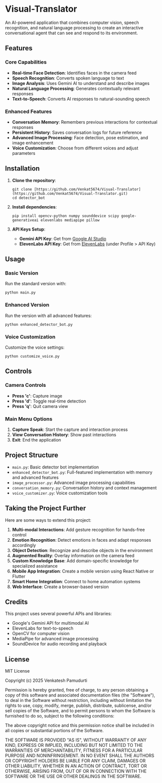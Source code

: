 # Visual-Translator

An AI-powered application that combines computer vision, speech recognition, and natural language processing to create an interactive conversational agent that can see and respond to its environment.

## Features

### Core Capabilities
- **Real-time Face Detection**: Identifies faces in the camera feed
- **Speech Recognition**: Converts spoken language to text
- **Image Analysis**: Uses Gemini AI to understand and describe images
- **Natural Language Processing**: Generates contextually relevant responses
- **Text-to-Speech**: Converts AI responses to natural-sounding speech

### Enhanced Features
- **Conversation Memory**: Remembers previous interactions for contextual responses
- **Persistent History**: Saves conversation logs for future reference
- **Advanced Image Processing**: Face detection, pose estimation, and image enhancement
- **Voice Customization**: Choose from different voices and adjust parameters

## Installation

1. **Clone the repository**:
   ```
   git clone [https://github.com/Venkat5674/Visual-Translator](https://github.com/Venkat5674/Visual-Translator.git)
   cd detector_bot
   ```

2. **Install dependencies**:
   ```
   pip install opencv-python numpy sounddevice scipy google-generativeai elevenlabs mediapipe pillow
   ```

3. **API Keys Setup**:
   - **Gemini API Key**: Get from [Google AI Studio](https://ai.google.dev/)
   - **ElevenLabs API Key**: Get from [ElevenLabs](https://elevenlabs.io/) (under Profile > API Key)

## Usage

### Basic Version
Run the standard version with:
```
python main.py
```

### Enhanced Version
Run the version with all advanced features:
```
python enhanced_detector_bot.py
```

### Voice Customization
Customize the voice settings:
```
python customize_voice.py
```

## Controls

### Camera Controls
- **Press 'c'**: Capture image
- **Press 'd'**: Toggle real-time detection
- **Press 'q'**: Quit camera view

### Main Menu Options
1. **Capture Speak**: Start the capture and interaction process
2. **View Conversation History**: Show past interactions
3. **Exit**: End the application

## Project Structure

- `main.py`: Basic detector bot implementation
- `enhanced_detector_bot.py`: Full-featured implementation with memory and advanced features
- `image_processor.py`: Advanced image processing capabilities
- `conversation_memory.py`: Conversation history and context management
- `voice_customizer.py`: Voice customization tools

## Taking the Project Further

Here are some ways to extend this project:

1. **Multi-modal Interactions**: Add gesture recognition for hands-free control
2. **Emotion Recognition**: Detect emotions in faces and adapt responses accordingly
3. **Object Detection**: Recognize and describe objects in the environment
4. **Augmented Reality**: Overlay information on the camera feed
5. **Custom Knowledge Base**: Add domain-specific knowledge for specialized assistance
6. **Mobile App Integration**: Create a mobile version using React Native or Flutter
7. **Smart Home Integration**: Connect to home automation systems
8. **Web Interface**: Create a browser-based version

## Credits

This project uses several powerful APIs and libraries:
- Google's Gemini API for multimodal AI
- ElevenLabs for text-to-speech
- OpenCV for computer vision
- MediaPipe for advanced image processing
- SoundDevice for audio recording and playback

## License

MIT License

Copyright (c) 2025 Venkatesh Pamudurti

Permission is hereby granted, free of charge, to any person obtaining a copy
of this software and associated documentation files (the "Software"), to deal
in the Software without restriction, including without limitation the rights
to use, copy, modify, merge, publish, distribute, sublicense, and/or sell
copies of the Software, and to permit persons to whom the Software is
furnished to do so, subject to the following conditions:

The above copyright notice and this permission notice shall be included in all
copies or substantial portions of the Software.

THE SOFTWARE IS PROVIDED "AS IS", WITHOUT WARRANTY OF ANY KIND, EXPRESS OR
IMPLIED, INCLUDING BUT NOT LIMITED TO THE WARRANTIES OF MERCHANTABILITY,
FITNESS FOR A PARTICULAR PURPOSE AND NONINFRINGEMENT. IN NO EVENT SHALL THE
AUTHORS OR COPYRIGHT HOLDERS BE LIABLE FOR ANY CLAIM, DAMAGES OR OTHER
LIABILITY, WHETHER IN AN ACTION OF CONTRACT, TORT OR OTHERWISE, ARISING FROM,
OUT OF OR IN CONNECTION WITH THE SOFTWARE OR THE USE OR OTHER DEALINGS IN THE
SOFTWARE.
